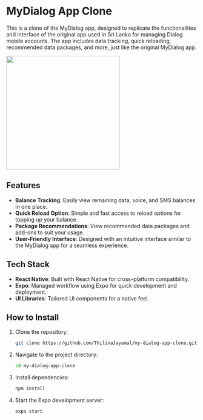 # MyDialog App Clone

This is a clone of the MyDialog app, designed to replicate the functionalities and interface of the original app used in Sri Lanka for managing Dialog mobile accounts. The app includes data tracking, quick reloading, recommended data packages, and more, just like the original MyDialog app.

<img src="https://github.com/user-attachments/assets/e5e25211-6026-4d86-bc8d-2e1fb7daecac" height="300" width="auto"/>

## Features

- **Balance Tracking**: Easily view remaining data, voice, and SMS balances in one place.
- **Quick Reload Option**: Simple and fast access to reload options for topping up your balance.
- **Package Recommendations**: View recommended data packages and add-ons to suit your usage.
- **User-Friendly Interface**: Designed with an intuitive interface similar to the MyDialog app for a seamless experience.

## Tech Stack

- **React Native**: Built with React Native for cross-platform compatibility.
- **Expo**: Managed workflow using Expo for quick development and deployment.
- **UI Libraries**: Tailored UI components for a native feel.

## How to Install

1. Clone the repository:
   ```bash
   git clone https://github.com/ThilinaJayamal/my-dialog-app-clone.git
   ```
2. Navigate to the project directory:
   ```bash
   cd my-dialog-app-clone
   ```
3. Install dependencies:
   ```bash
   npm install
   ```
4. Start the Expo development server:
   ```bash
   expo start
   ```
